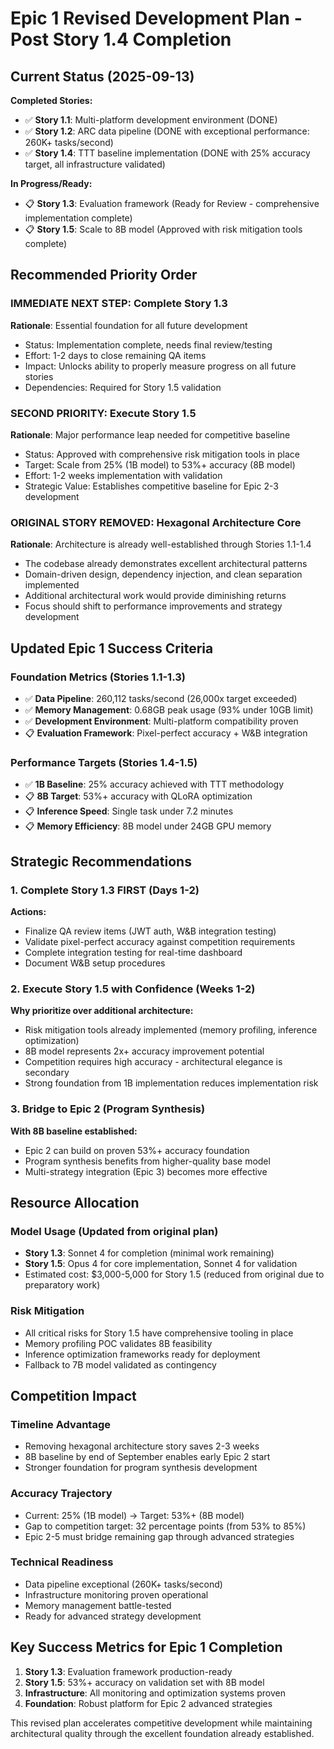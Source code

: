 # Epic 1 Revised Development Plan - Post Story 1.4 Completion

## Current Status (2025-09-13)

**Completed Stories:**
- ✅ **Story 1.1**: Multi-platform development environment (DONE)
- ✅ **Story 1.2**: ARC data pipeline (DONE with exceptional performance: 260K+ tasks/second)
- ✅ **Story 1.4**: TTT baseline implementation (DONE with 25% accuracy target, all infrastructure validated)

**In Progress/Ready:**
- 📋 **Story 1.3**: Evaluation framework (Ready for Review - comprehensive implementation complete)
- 📋 **Story 1.5**: Scale to 8B model (Approved with risk mitigation tools complete)

## Recommended Priority Order

### IMMEDIATE NEXT STEP: Complete Story 1.3
**Rationale**: Essential foundation for all future development
- Status: Implementation complete, needs final review/testing
- Effort: 1-2 days to close remaining QA items
- Impact: Unlocks ability to properly measure progress on all future stories
- Dependencies: Required for Story 1.5 validation

### SECOND PRIORITY: Execute Story 1.5 
**Rationale**: Major performance leap needed for competitive baseline
- Status: Approved with comprehensive risk mitigation tools in place
- Target: Scale from 25% (1B model) to 53%+ accuracy (8B model) 
- Effort: 1-2 weeks implementation with validation
- Strategic Value: Establishes competitive baseline for Epic 2-3 development

### ORIGINAL STORY REMOVED: Hexagonal Architecture Core
**Rationale**: Architecture is already well-established through Stories 1.1-1.4
- The codebase already demonstrates excellent architectural patterns
- Domain-driven design, dependency injection, and clean separation implemented
- Additional architectural work would provide diminishing returns
- Focus should shift to performance improvements and strategy development

## Updated Epic 1 Success Criteria

### Foundation Metrics (Stories 1.1-1.3)
- ✅ **Data Pipeline**: 260,112 tasks/second (26,000x target exceeded)
- ✅ **Memory Management**: 0.68GB peak usage (93% under 10GB limit)
- ✅ **Development Environment**: Multi-platform compatibility proven
- 📋 **Evaluation Framework**: Pixel-perfect accuracy + W&B integration

### Performance Targets (Stories 1.4-1.5)
- ✅ **1B Baseline**: 25% accuracy achieved with TTT methodology
- 📋 **8B Target**: 53%+ accuracy with QLoRA optimization
- 📋 **Inference Speed**: Single task under 7.2 minutes
- 📋 **Memory Efficiency**: 8B model under 24GB GPU memory

## Strategic Recommendations

### 1. Complete Story 1.3 FIRST (Days 1-2)
**Actions:**
- Finalize QA review items (JWT auth, W&B integration testing)
- Validate pixel-perfect accuracy against competition requirements
- Complete integration testing for real-time dashboard
- Document W&B setup procedures

### 2. Execute Story 1.5 with Confidence (Weeks 1-2)
**Why prioritize over additional architecture:**
- Risk mitigation tools already implemented (memory profiling, inference optimization)
- 8B model represents 2x+ accuracy improvement potential
- Competition requires high accuracy - architectural elegance is secondary
- Strong foundation from 1B implementation reduces implementation risk

### 3. Bridge to Epic 2 (Program Synthesis)
**With 8B baseline established:**
- Epic 2 can build on proven 53%+ accuracy foundation
- Program synthesis benefits from higher-quality base model
- Multi-strategy integration (Epic 3) becomes more effective

## Resource Allocation

### Model Usage (Updated from original plan)
- **Story 1.3**: Sonnet 4 for completion (minimal work remaining)
- **Story 1.5**: Opus 4 for core implementation, Sonnet 4 for validation
- Estimated cost: $3,000-5,000 for Story 1.5 (reduced from original due to preparatory work)

### Risk Mitigation
- All critical risks for Story 1.5 have comprehensive tooling in place
- Memory profiling POC validates 8B feasibility
- Inference optimization frameworks ready for deployment
- Fallback to 7B model validated as contingency

## Competition Impact

### Timeline Advantage
- Removing hexagonal architecture story saves 2-3 weeks
- 8B baseline by end of September enables early Epic 2 start
- Stronger foundation for program synthesis development

### Accuracy Trajectory
- Current: 25% (1B model) → Target: 53%+ (8B model)
- Gap to competition target: 32 percentage points (from 53% to 85%)
- Epic 2-5 must bridge remaining gap through advanced strategies

### Technical Readiness
- Data pipeline exceptional (260K+ tasks/second)
- Infrastructure monitoring proven operational
- Memory management battle-tested
- Ready for advanced strategy development

## Key Success Metrics for Epic 1 Completion

1. **Story 1.3**: Evaluation framework production-ready
2. **Story 1.5**: 53%+ accuracy on validation set with 8B model
3. **Infrastructure**: All monitoring and optimization systems proven
4. **Foundation**: Robust platform for Epic 2 advanced strategies

This revised plan accelerates competitive development while maintaining architectural quality through the excellent foundation already established.